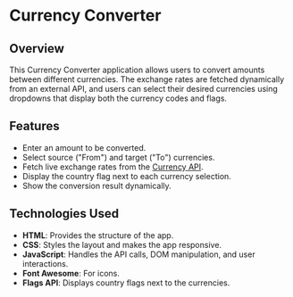# Currency Converter

## Overview

This Currency Converter application allows users to convert amounts between different currencies. The exchange rates are fetched dynamically from an external API, and users can select their desired currencies using dropdowns that display both the currency codes and flags.

## Features

- Enter an amount to be converted.
- Select source ("From") and target ("To") currencies.
- Fetch live exchange rates from the [Currency API](https://github.com/fawazahmed0/currency-api).
- Display the country flag next to each currency selection.
- Show the conversion result dynamically.

## Technologies Used

- **HTML**: Provides the structure of the app.
- **CSS**: Styles the layout and makes the app responsive.
- **JavaScript**: Handles the API calls, DOM manipulation, and user interactions.
- **Font Awesome**: For icons.
- **Flags API**: Displays country flags next to the currencies.


